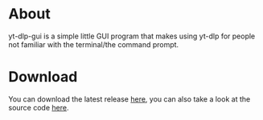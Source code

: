 # About
yt-dlp-gui is a simple little GUI program that makes using yt-dlp for people not familiar with the terminal/the command prompt.

# Download
You can download the latest release [here](https://github.com/SKBotNL/yt-dlp-gui/releases/latest), you can also take a look at the source code [here](https://github.com/SKBotNL/yt-dlp-gui).
